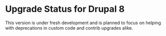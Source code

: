# Upgrade Status for Drupal 8

This version is under fresh development and is planned to focus on helping with deprecations in custom code and contrib upgrades alike.
